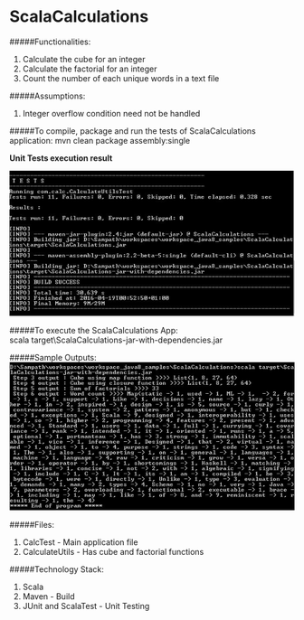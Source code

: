 # ScalaCalculations

#####Functionalities:
1. Calculate the cube for an integer
2. Calculate the factorial for an integer
3. Count the number of each unique words in a text file

#####Assumptions:
1. Integer overflow condition need not be handled

#####To compile, package and run the tests of ScalaCalculations application:
  mvn clean package assembly:single
  
  **Unit Tests execution result**
  
  ![Image of unit test](https://github.com/notionquest/ProjectDocumentation/blob/master/Images/ScalaCalculationApp_UnitTests.JPG)
  
#####To execute the ScalaCalculations App:  
  scala target\ScalaCalculations-jar-with-dependencies.jar
  
#####Sample Outputs:
![Image of word count](https://github.com/notionquest/ProjectDocumentation/blob/master/Images/ScalaCalculationApp_sample_output.JPG)

#####Files:
1. CalcTest - Main application file
2. CalculateUtils - Has cube and factorial functions
  
#####Technology Stack:
1. Scala
2. Maven - Build
3. JUnit and ScalaTest - Unit Testing
